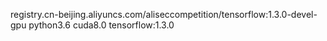 registry.cn-beijing.aliyuncs.com/aliseccompetition/tensorflow:1.3.0-devel-gpu
python3.6
cuda8.0
tensorflow:1.3.0
